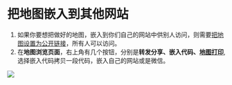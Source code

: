 # 把地图嵌入到其他网站

1. 如果你要想把做好的地图，嵌入到你们自己的网站中供别人访问，则需要[把地图设置为公开链接](http://help.dituwuyou.com/share-map.html)，所有人可以访问。
2. 在**地图浏览页面**，右上角有几个按钮，分别是**转发分享、嵌入代码、[地图打印](http://help.dituwuyou.com/print-map.html)**, 选择嵌入代码拷贝一段代码，嵌入自己的网站或是微信。


![](http://pic.dituwuyou.com/map%2Fpicture%2Fembed.png)

